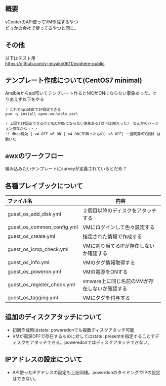 ## 概要
vCenterのAPI使ってVM作成するやつ  
どっかの会社で使ってるやつと同じ。 

## その他
以下はテスト用  
https://github.com/y-miyako0611/vsphere-public

## テンプレート作成について(CentOS7 minimal)
Ansibleからapi叩いてテンプレート作るとNICがONにならない事象あった。とりあえず以下をやる
```
! これでapi経由でIP設定できる
yum -y install open-vm-tools perl

! 上記でIP設定できるけどNICがONにならない事象ある(以下はOKだった)　なんかのバージョン依存かな・・・
!! dhcp有効 | v4 OFF v6 ON | v4 ON(IP降ったもの) v6 OFF| 一度既存NIC削除 は動いた 

```

## awxのワークフロー
組み込みたいテンプレートにsurveyが定義されているとだめ？


## 各種プレイブックについて

| ファイル名| 内容|
| :----| ----|
|guest_os_add_disk.yml|２個目以降のディスクをアタッチする|
|guest_os_common_config.yml|VMにログインして色々設定する|
|guest_os_create.yml|指定された情報で作成する|
|guest_os_icmp_check.yml|VMに割り当てるIPが存在しないか確認する|
|guest_os_info.yml|VMのタグ情報取得する|
|guest_os_poweron.yml|VMの電源をONする|
|guest_os_register_check.yml|vmware上に同じ名前のVMが存在しないか確認する|
|guest_os_tagging.yml|VMにタグを付与する|

## 追加のディスクアタッチについて

- 初回作成時はstate: poweredonでも複数ディスクアタッチ可能
- VMが電源OFFで存在するものに対してはstate: presentを指定することでディスクをアタッチできる。poweredonではディスクアタッチできない。

## IPアドレスの設定について
- API使ったIPアドレスの設定も上記同様。powerdonのタイミングでIPの設定はできない。
